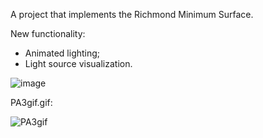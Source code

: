 A project that implements the Richmond Minimum Surface.

New functionality:
- Animated lighting;
- Light source visualization.

![image](https://github.com/leen-q/vggi/assets/65345209/f8468f27-0ca1-43f6-a7eb-62df3cfbfb5d)

PA3gif.gif:

![PA3gif](https://github.com/leen-q/vggi/assets/65345209/6751e905-2d6d-4ebc-b168-a2df3d3157dd)
